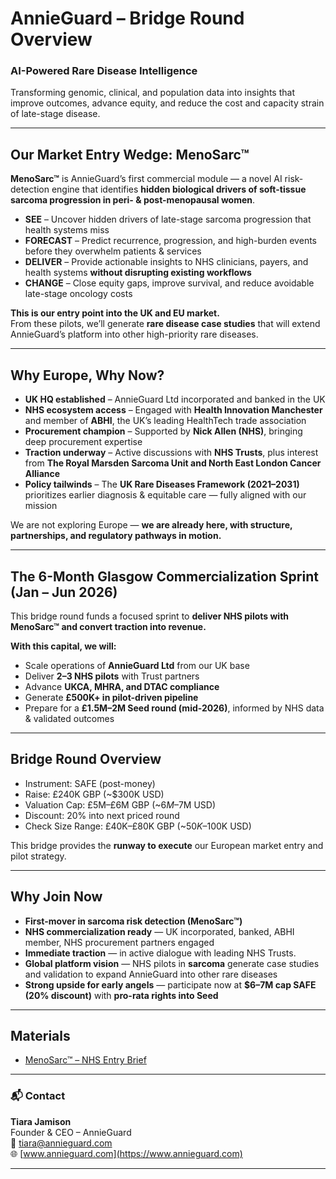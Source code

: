 # AnnieGuard – Bridge Round Overview 

### **AI-Powered Rare Disease Intelligence**
Transforming genomic, clinical, and population data into insights that improve outcomes, advance equity, and reduce the cost and capacity strain of late-stage disease.

---

## Our Market Entry Wedge: **MenoSarc™**

**MenoSarc™** is AnnieGuard’s first commercial module — a novel AI risk-detection engine that identifies **hidden biological drivers of soft-tissue sarcoma progression in peri- & post-menopausal women**.  

- **SEE** – Uncover hidden drivers of late-stage sarcoma progression that health systems miss  
- **FORECAST** – Predict recurrence, progression, and high-burden events before they overwhelm patients & services  
- **DELIVER** – Provide actionable insights to NHS clinicians, payers, and health systems **without disrupting existing workflows**  
- **CHANGE** – Close equity gaps, improve survival, and reduce avoidable late-stage oncology costs  

**This is our entry point into the UK and EU market.**  
From these pilots, we’ll generate **rare disease case studies** that will extend AnnieGuard’s platform into other high-priority rare diseases.  

---

## Why Europe, Why Now?

- **UK HQ established** – AnnieGuard Ltd incorporated and banked in the UK  
- **NHS ecosystem access** – Engaged with **Health Innovation Manchester** and member of **ABHI**, the UK’s leading HealthTech trade association  
- **Procurement champion** – Supported by **Nick Allen (NHS)**, bringing deep procurement expertise  
- **Traction underway** – Active discussions with **NHS Trusts**, plus interest from **The Royal Marsden Sarcoma Unit and North East London Cancer Alliance**  
- **Policy tailwinds** – The **UK Rare Diseases Framework (2021–2031)** prioritizes earlier diagnosis & equitable care — fully aligned with our mission  

We are not exploring Europe — **we are already here, with structure, partnerships, and regulatory pathways in motion.**

---

## The 6-Month Glasgow Commercialization Sprint (Jan – Jun 2026)

This bridge round funds a focused sprint to **deliver NHS pilots with MenoSarc™ and convert traction into revenue.**

**With this capital, we will:**  
- Scale operations of **AnnieGuard Ltd** from our UK base  
- Deliver **2–3 NHS pilots** with Trust partners  
- Advance **UKCA, MHRA, and DTAC compliance**  
- Generate **£500K+ in pilot-driven pipeline**  
- Prepare for a **£1.5M–2M Seed round (mid-2026)**, informed by NHS data & validated outcomes  

---

## Bridge Round Overview

- Instrument: SAFE (post-money)
- Raise: £240K GBP (~$300K USD)
- Valuation Cap: £5M–£6M GBP (~$6M–$7M USD)
- Discount: 20% into next priced round
- Check Size Range: £40K–£80K GBP (~$50K–$100K USD)

This bridge provides the **runway to execute** our European market entry and pilot strategy. 

---

## Why Join Now

- **First-mover in sarcoma risk detection (MenoSarc™)**  
- **NHS commercialization ready** — UK incorporated, banked, ABHI member, NHS procurement partners engaged  
- **Immediate traction** — in active dialogue with leading NHS Trusts.
- **Global platform vision** — NHS pilots in **sarcoma** generate case studies and validation to expand AnnieGuard into other rare diseases  
- **Strong upside for early angels** — participate now at **$6–7M cap SAFE (20% discount)** with **pro-rata rights into Seed**  

---

## Materials

- [MenoSarc™ – NHS Entry Brief](https://docsend.com/v/w42w4/menosarc-nhs) 

---

### 📬 Contact  

**Tiara Jamison**  
Founder & CEO – AnnieGuard  
📧 [tiara@annieguard.com](mailto:tiara@annieguard.com)  
🌐 [www.annieguard.com](https://www.annieguard.com)

---

